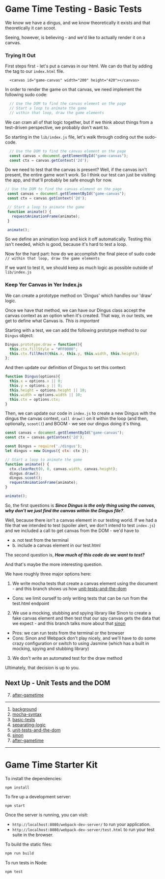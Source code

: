 # Game Time Testing - Basic Tests

We know we have a dingus, and we know theoretically it exists and that theoretically it can scoot.

Seeing, however, is believing - and we'd like to actually render it on a canvas.

### Trying It Out

First steps first - let's put a canvas in our html. We can do that by adding the tag to our `index.html` file.

```
  <canvas id="game-canvas" width="200" height="420"></canvas>
```

In order to render the game on that canvas, we need implement the following sudo code:

```js
  // Use the DOM to find the canvas element on the page
  // Start a loop to animate the game
  // within that loop, draw the game elements
```

We can cram all of that logic together, but if we think about things from a test-driven perspective, we probably don't want to.

So starting in the `lib/index.js` file, let's walk through coding out the sudo-code.

```js
  // Use the DOM to find the canvas element on the page
  const canvas = document.getElementById("game-canvas");
  const ctx = canvas.getContext('2d');
```

Do we need to test that the canvas is present? Well, if the canvas isn't present, the entire game won't work. So I think our test can just be visiting the app, and that'll probably be safe enough for now.

```js
// Use the DOM to find the canvas element on the page
 const canvas = document.getElementById("game-canvas");
 const ctx = canvas.getContext('2d');

 // Start a loop to animate the game
 function animate() {
   requestAnimationFrame(animate);
 }

 animate();
 ```

So we define an animation loop and kick it off automatically. Testing this isn't needed, which is good, because it's hard to test a loop.

Now for the hard part: how do we accomplish the final piece of sudo code `// within that loop, draw the game elements`

If we want to test it, we should keep as much logic as possible outside of `lib/index.js`

### Keep Yer Canvas in Yer Index.js

We can create a prototype method on 'Dingus' which handles our 'draw' logic.

Once we have that method, we can have our Dingus class accept the canvas context as an option when it's created. That way, in our tests, we get to define what Canvas is. _This is important_

Starting with a test, we can add the following prototype method to our `Dingus` object:

```js
Dingus.prototype.draw = function(){
  this.ctx.fillStyle = "#FF0000";
  this.ctx.fillRect(this.x, this.y, this.width, this.height);
};
```

And then update our definition of Dingus to set this context:

```js
function Dingus(options){
  this.x = options.x || 0;
  this.y = options.y || 0;
  this.height = options.height || 10;
  this.width = options.width || 10;
  this.ctx = options.ctx;
}
```

Then, we can update our code in `index.js` to create a new Dingus with the dingus the canvas context, `call draw()` on it within the loop (and then, optionally, `scoot()`) and BOOM - we see our dingus doing it's thing.

```js
const canvas = document.getElementById("game-canvas");
const ctx = canvas.getContext('2d');

const Dingus = require('./dingus');
let dingus = new Dingus({ ctx: ctx });

// Start a loop to animate the game
function animate() {
  ctx.clearRect(0, 0, canvas.width, canvas.height);
  dingus.draw();
  dingus.scoot();
  requestAnimationFrame(animate);
}

animate();
```

So, the first questions is ***Since Dingus is the only thing using the canvas, why don't we just find the canvas within the Dingus file?***.

Well, because there isn't a canvas element in our testing world. If we had a file that we intended to test (spoiler alert, we don't intend to test `index.js`) and we included a call to get canvas from the DOM - we'd have to
- a. not test from the terminal
- b. include a canvas element in our test.html

The second question is, ***How much of this code do we want to test?***

And that's maybe the more interesting question.

We have roughly three major options here:

1. We write mocha tests that create a canvas element using the document - and this branch shows us how [unit-tests-and-the-dom](https://github.com/turingschool-examples/gametime-testing-journey/tree/unit-tests-and-the-dom)
  - Cons: we limit ourself to only writing tests that can be run from the test.html endpoint

2. We use a mocking, stubbing and spying library like Sinon to create a fake canvas element and then test that our spy canvas gets the data that we expect - and this branch talks more about that [sinon](https://github.com/turingschool-examples/gametime-testing-journey/tree/sinon)
  - Pros: we can run tests from the terminal or the browser
  - Cons: Sinon and Webpack don't play nicely, and we'll have to do some crazy configuration or switch to using Jasmine (which has a built in mocking, spying and stubbing library)

3. We don't write an automated test for the draw method

Ultimately, that decision is up to you.

## Next Up - Unit Tests and the DOM

7. [after-gametime](https://github.com/turingschool-examples/gametime-testing-journey/tree/after-gametime)

----

1. [background](https://github.com/turingschool-examples/gametime-testing-journey/tree/background)
2. [mocha-syntax](https://github.com/turingschool-examples/gametime-testing-journey/tree/mocha-syntax)
3. [basic-tests](https://github.com/turingschool-examples/gametime-testing-journey/tree/basic-tests)
4. [separating-logic](https://github.com/turingschool-examples/gametime-testing-journey/tree/separating-logic)
5. [unit-tests-and-the-dom](https://github.com/turingschool-examples/gametime-testing-journey/tree/unit-tests-and-the-dom)
6. [sinon](https://github.com/turingschool-examples/gametime-testing-journey/tree/sinon)
7. [after-gametime](https://github.com/turingschool-examples/gametime-testing-journey/tree/after-gametime)

-----
# Game Time Starter Kit

To install the dependencies:

```
npm install
```

To fire up a development server:

```
npm start
```

Once the server is running, you can visit:

* `http://localhost:8080/webpack-dev-server/` to run your application.
* `http://localhost:8080/webpack-dev-server/test.html` to run your test suite in the browser.

To build the static files:

```js
npm run build
```


To run tests in Node:

```js
npm test
```
